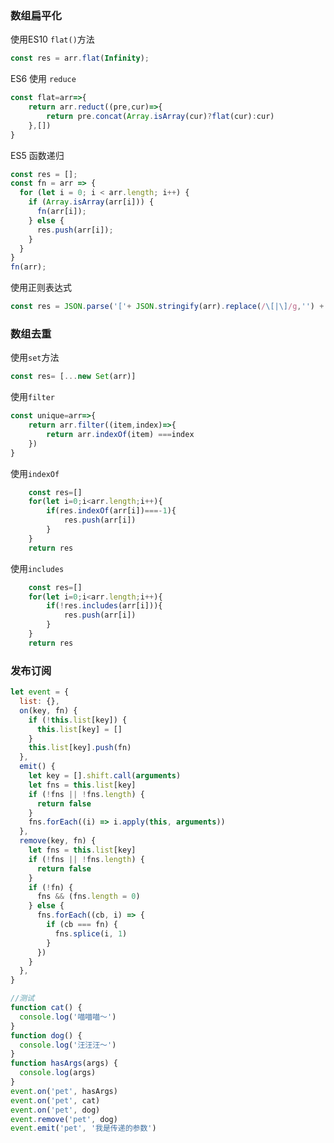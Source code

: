 ### 数组扁平化

使用ES10 `flat()`方法

```javascript
const res = arr.flat(Infinity);
```

ES6 使用 `reduce`

```javascript
const flat=arr=>{
	return arr.reduct((pre,cur)=>{
        return pre.concat(Array.isArray(cur)?flat(cur):cur)
    },[])
}
```

ES5 函数递归

```javascript
const res = [];
const fn = arr => {
  for (let i = 0; i < arr.length; i++) {
    if (Array.isArray(arr[i])) {
      fn(arr[i]);
    } else {
      res.push(arr[i]);
    }
  }
}
fn(arr);
```

使用正则表达式

```javascript
const res = JSON.parse('['+ JSON.stringify(arr).replace(/\[|\]/g,'') +']')
```

### 数组去重

使用`set`方法

```javascript
const res= [...new Set(arr)]
```

使用`filter`

```javascript
const unique=arr=>{
	return arr.filter((item,index)=>{
        return arr.indexOf(item) ===index
    })
}
```

使用`indexOf`

```javascript
	const res=[]
    for(let i=0;i<arr.length;i++){
        if(res.indexOf(arr[i])===-1){
            res.push(arr[i])
        }
    }
    return res
```

使用`includes`

```javascript
	const res=[]
    for(let i=0;i<arr.length;i++){
      	if(!res.includes(arr[i])){
            res.push(arr[i])
        }
    }
    return res
```

### 发布订阅

```javascript
let event = {
  list: {},
  on(key, fn) {
    if (!this.list[key]) {
      this.list[key] = []
    }
    this.list[key].push(fn)
  },
  emit() {
    let key = [].shift.call(arguments)
    let fns = this.list[key]
    if (!fns || !fns.length) {
      return false
    }
    fns.forEach((i) => i.apply(this, arguments))
  },
  remove(key, fn) {
    let fns = this.list[key]
    if (!fns || !fns.length) {
      return false
    }
    if (!fn) {
      fns && (fns.length = 0)
    } else {
      fns.forEach((cb, i) => {
        if (cb === fn) {
          fns.splice(i, 1)
        }
      })
    }
  },
}

//测试
function cat() {
  console.log('喵喵喵～')
}
function dog() {
  console.log('汪汪汪～')
}
function hasArgs(args) {
  console.log(args)
}
event.on('pet', hasArgs)
event.on('pet', cat)
event.on('pet', dog)
event.remove('pet', dog)
event.emit('pet', '我是传递的参数')
```


